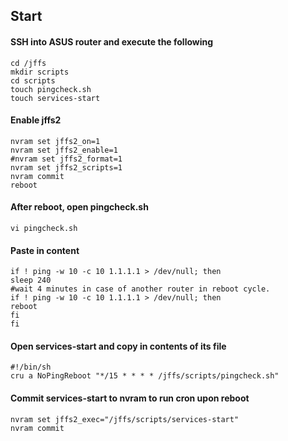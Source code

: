 ## Start

#### SSH into ASUS router and execute the following

```shell
cd /jffs
mkdir scripts
cd scripts
touch pingcheck.sh
touch services-start
```

#### Enable jffs2
```shell
nvram set jffs2_on=1
nvram set jffs2_enable=1
#nvram set jffs2_format=1 
nvram set jffs2_scripts=1
nvram commit
reboot
```

#### After reboot, open pingcheck.sh

```shell
vi pingcheck.sh
```

#### Paste in content

```shell 
if ! ping -w 10 -c 10 1.1.1.1 > /dev/null; then
sleep 240
#wait 4 minutes in case of another router in reboot cycle.
if ! ping -w 10 -c 10 1.1.1.1 > /dev/null; then
reboot
fi
fi
```

#### Open services-start and copy in contents of its file

```shell
#!/bin/sh
cru a NoPingReboot "*/15 * * * * /jffs/scripts/pingcheck.sh"
```

#### Commit services-start to nvram to run cron upon reboot

```shell
nvram set jffs2_exec="/jffs/scripts/services-start"
nvram commit
````
